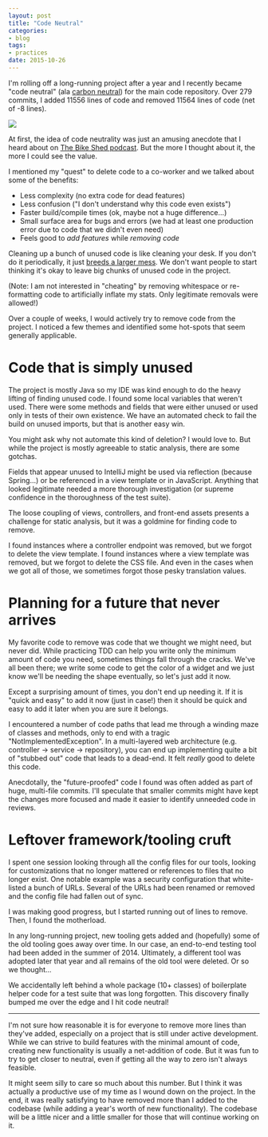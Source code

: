 ```yaml
---
layout: post
title: "Code Neutral"
categories:
- blog
tags:
- practices
date: 2015-10-26
---
```


I'm rolling off a long-running project after a year and I recently became "code neutral" (ala [carbon neutral][carbon]) for the main code repository. Over 279 commits, I added 11556 lines of code and removed 11564 lines of code (net of -8 lines).

![]({{site.url}}/static/code-neutral.png)  

At first, the idea of code neutrality was just an amusing anecdote that I heard about on [The Bike Shed podcast][bs]. But the more I thought about it, the more I could see the value.

I mentioned my "quest" to delete code to a co-worker and we talked about some of the benefits:

* Less complexity (no extra code for dead features)
* Less confusion ("I don't understand why this code even exists")
* Faster build/compile times (ok, maybe not a huge difference...)
* Small surface area for bugs and errors (we had at least one production error due to code that we didn't even need)
* Feels good to *add features* while *removing code*

Cleaning up a bunch of unused code is like cleaning your desk. If you don't do it periodically, it just [breeds a larger mess][bw]. We don't want people to start thinking it's okay to leave big chunks of unused code in the project.

(Note: I am not interested in "cheating" by removing whitespace or re-formatting code to artificially inflate my stats. Only legitimate removals were allowed!)

Over a couple of weeks, I would actively try to remove code from the project. I noticed a few themes and identified some hot-spots that seem generally applicable.

# Code that is simply unused

The project is mostly Java so my IDE was kind enough to do the heavy lifting of finding unused code. I found some local variables that weren't used. There were some methods and fields that were either unused or used only in tests of their own existence. We have an automated check to fail the build on unused imports, but that is another easy win.

You might ask why not automate this kind of deletion? I would love to. But while the project is mostly agreeable to static analysis, there are some gotchas. 

Fields that appear unused to IntelliJ might be used via reflection (because Spring...) or be referenced in a view template or in JavaScript. Anything that looked legitimate needed a more thorough investigation (or supreme confidence in the thoroughness of the test suite).

The loose coupling of views, controllers, and front-end assets presents a challenge for static analysis, but it was a goldmine for finding code to remove.

I found instances where a controller endpoint was removed, but we forgot to delete the view template. I found instances where a view template was removed, but we forgot to delete the CSS file. And even in the cases when we got all of those, we sometimes forgot those pesky translation values.

# Planning for a future that never arrives

My favorite code to remove was code that we thought we might need, but never did. While practicing TDD can help you write only the minimum amount of code you need, sometimes things fall through the cracks. We've all been there; we write some code to get the color of a widget and we just know we'll be needing the shape eventually, so let's just add it now. 

Except a surprising amount of times, you don't end up needing it. If it is "quick and easy" to add it now (just in case!) then it should be quick and easy to add it later when you are sure it belongs.

I encountered a number of code paths that lead me through a winding maze of classes and methods, only to end with a tragic "NotImplementedException". In a multi-layered web architecture (e.g. controller -> service -> repository), you can end up implementing quite a bit of "stubbed out" code that leads to a dead-end. It felt *really* good to delete this code.

Anecdotally, the "future-proofed" code I found was often added as part of huge, multi-file commits. I'll speculate that smaller commits might have kept the changes more focused and made it easier to identify unneeded code in reviews.

# Leftover framework/tooling cruft

I spent one session looking through all the config files for our tools, looking for customizations that no longer mattered or references to files that no longer exist. One notable example was a security configuration that white-listed a bunch of URLs. Several of the URLs had been renamed or removed and the config file had fallen out of sync.

I was making good progress, but I started running out of lines to remove. Then, I found the motherload. 

In any long-running project, new tooling gets added and (hopefully) some of the old tooling goes away over time. In our case, an end-to-end testing tool had been added in the summer of 2014. Ultimately, a different tool was adopted later that year and all remains of the old tool were deleted. Or so we thought... 

We accidentally left behind a whole package (10+ classes) of boilerplate helper code for a test suite that was long forgotten. This discovery finally bumped me over the edge and I hit code neutral!

---

I'm not sure how reasonable it is for everyone to remove more lines than they've added, especially on a project that is still under active development. While we can strive to build features with the minimal amount of code, creating new functionality is usually a net-addition of code. But it was fun to try to get closer to neutral, even if getting all the way to zero isn't always feasible.

It might seem silly to care so much about this number. But I think it was actually a productive use of my time as I wound down on the project. In the end, it was really satisfying to have removed more than I added to the codebase (while adding a year's worth of new functionality). The codebase will be a little nicer and a little smaller for those that will continue working on it.

[carbon]: https://en.wikipedia.org/wiki/Carbon_neutrality
[bs]: http://bikeshed.fm/18
[bw]: https://en.wikipedia.org/wiki/Broken_windows_theory
